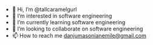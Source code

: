 - 👋 Hi, I’m @tallcaramelgurl
- 👀 I’m interested in software engineering
- 🌱 I’m currently learning software engineering
- 💞️ I’m looking to collaborate on software engineering
- 📫 How to reach me danjumasonianemile@gmail.com


